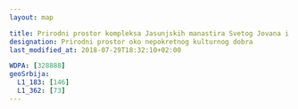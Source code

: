 ```yaml
---
layout: map

title: Prirodni prostor kompleksa Jasunjskih manastira Svetog Jovana i Svete Bogorodice
designation: Prirodni prostor oko nepokretnog kulturnog dobra
last_modified_at: 2018-07-29T18:32:10+02:00

WDPA: [328888]
geoSrbija:
  L1_183: [146]
  L1_362: [73]
---
```


